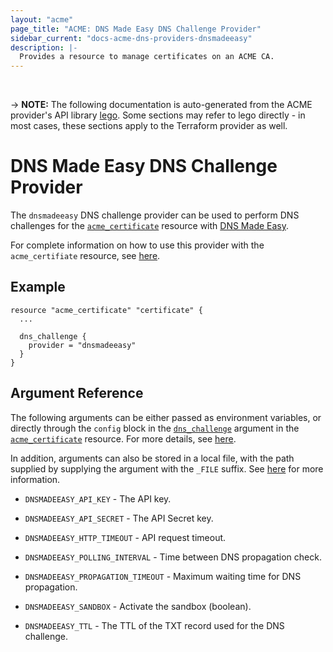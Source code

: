 ```yaml
---
layout: "acme"
page_title: "ACME: DNS Made Easy DNS Challenge Provider"
sidebar_current: "docs-acme-dns-providers-dnsmadeeasy"
description: |-
  Provides a resource to manage certificates on an ACME CA.
---
```

<br>

-> **NOTE:** The following documentation is auto-generated from the
ACME provider's API library [lego](https://go-acme.github.io/lego/).
Some sections may refer to lego directly - in most cases, these
sections apply to the Terraform provider as well.

# DNS Made Easy DNS Challenge Provider

The `dnsmadeeasy` DNS challenge provider can be used to perform DNS challenges for
the [`acme_certificate`][resource-acme-certificate] resource with
[DNS Made Easy](https://dnsmadeeasy.com/).

[resource-acme-certificate]: /docs/providers/acme/r/certificate.html

For complete information on how to use this provider with the `acme_certifiate`
resource, see [here][resource-acme-certificate-dns-challenges].

[resource-acme-certificate-dns-challenges]: /docs/providers/acme/r/certificate.html#using-dns-challenges

## Example

```hcl
resource "acme_certificate" "certificate" {
  ...

  dns_challenge {
    provider = "dnsmadeeasy"
  }
}
```
## Argument Reference

The following arguments can be either passed as environment variables, or
directly through the `config` block in the
[`dns_challenge`][resource-acme-certificate-dns-challenge-arg] argument in the
[`acme_certificate`][resource-acme-certificate] resource. For more details, see
[here][resource-acme-certificate-dns-challenges].

[resource-acme-certificate-dns-challenge-arg]: /docs/providers/acme/r/certificate.html#dns_challenge

In addition, arguments can also be stored in a local file, with the path
supplied by supplying the argument with the `_FILE` suffix. See
[here][acme-certificate-file-arg-example] for more information.

[acme-certificate-file-arg-example]: /docs/providers/acme/r/certificate.html#using-variable-files-for-provider-arguments

* `DNSMADEEASY_API_KEY` - The API key.
* `DNSMADEEASY_API_SECRET` - The API Secret key.

* `DNSMADEEASY_HTTP_TIMEOUT` - API request timeout.
* `DNSMADEEASY_POLLING_INTERVAL` - Time between DNS propagation check.
* `DNSMADEEASY_PROPAGATION_TIMEOUT` - Maximum waiting time for DNS propagation.
* `DNSMADEEASY_SANDBOX` - Activate the sandbox (boolean).
* `DNSMADEEASY_TTL` - The TTL of the TXT record used for the DNS challenge.


